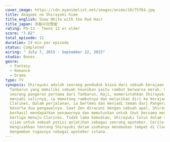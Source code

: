 ```yaml
---
cover_image: https://cdn.myanimelist.net/images/anime/10/75764.jpg
title: Akagami no Shirayuki-hime
title_english: Snow White with the Red Hair
title_japan: 赤髪の白雪姫
rating: PG-13 - Teens 13 or older
score: "7.82"
total_episode: 12
duration: 24 min per episode
status: Completed
airing: " July 7, 2015 - September 22, 2015"
studio: Bones
genre:
  - Fantasy
  - Romance
  - Drama
type: TV
synopsis: Shirayuki adalah seorang penduduk biasa dari sebuah kerajaan bernama
  Tanbarun yang memiliki sebuah keunikan yaitu rambut berwarna merah. Saat
  seorang pangeran pertama dari Tanbarun, Raji, memerintahkan Shirayuki untuk
  menjadi selirnya, ia memotong rambutnya dan melarikan diri ke kerajaan
  Clarines. Dalam perjalanan, ia bertemu dan menjadi teman dari Pangeran Zen
  beserta dua pengawalnya. Saat Zen diracuni dengan sebuah apel, Shirayuki
  berhasil mendapatkan penawarnya dan memutuskan untuk ikut bersama mereka
  bertiga menuju Clarines. Tidak lama kemudian, Shirayuki lulus dalam sebuah
  ujian untuk sebuah posisi pelatihan sebagai seorang apoteker. Cerita ini
  mengisahkan tentang Shirayuki dalam usahanya menemukan tempat di Clarines dan
  mengemban tugasnya sebagai apoteker istana.
---
```

